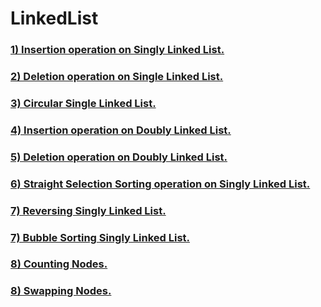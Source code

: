 # LinkedList

### [1) Insertion operation on Singly Linked List.](https://github.com/ibadsaleem/LinkedList/blob/master/insertion_linked.cpp)
### [2) Deletion operation on Single Linked List.](https://github.com/ibadsaleem/LinkedList/blob/master/deletion_linked.cpp)
### [3) Circular Single Linked List.](https://github.com/ibadsaleem/LinkedList/blob/master/Circular%20List.cpp)
### [4) Insertion operation on Doubly Linked List.](https://github.com/ibadsaleem/LinkedList/blob/master/Doubly_Link_List.cpp)
### [5) Deletion operation on Doubly Linked List.](https://github.com/ibadsaleem/LinkedList/blob/master/Doubly_Link_List.cpp)
### [6) Straight Selection Sorting operation on Singly Linked List.](https://github.com/ibadsaleem/LinkedList/blob/master/Straight_Selection_Sorting_Link_List.cpp)
### [7) Reversing Singly Linked List.](https://github.com/ibadsaleem/LinkedList/blob/master/Reversing_List.cpp)
### [7) Bubble Sorting Singly Linked List.](https://github.com/ibadsaleem/LinkedList/blob/master/Bubble_Sort_Link_List.cpp)
### [8) Counting Nodes.](https://github.com/ibadsaleem/LinkedList/blob/master/Count_Nodes.cpp)
### [8) Swapping Nodes.](https://github.com/ibadsaleem/LinkedList/blob/master/Swap_nodes.cpp)



